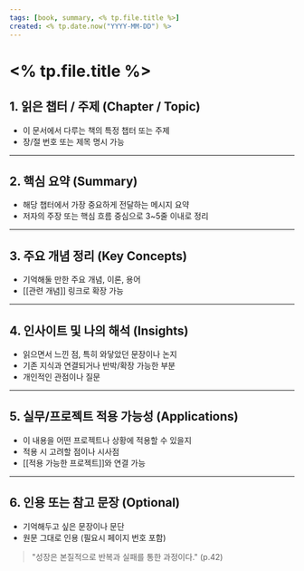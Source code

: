 ```yaml
---
tags: [book, summary, <% tp.file.title %>]
created: <% tp.date.now("YYYY-MM-DD") %>
---
```

# <% tp.file.title %>

## 1. 읽은 챕터 / 주제 (Chapter / Topic)

- 이 문서에서 다루는 책의 특정 챕터 또는 주제  
- 장/절 번호 또는 제목 명시 가능

---

## 2. 핵심 요약 (Summary)

- 해당 챕터에서 가장 중요하게 전달하는 메시지 요약  
- 저자의 주장 또는 핵심 흐름 중심으로 3~5줄 이내로 정리

---

## 3. 주요 개념 정리 (Key Concepts)

- 기억해둘 만한 주요 개념, 이론, 용어  
- [[관련 개념]] 링크로 확장 가능

---

## 4. 인사이트 및 나의 해석 (Insights)

- 읽으면서 느낀 점, 특히 와닿았던 문장이나 논지  
- 기존 지식과 연결되거나 반박/확장 가능한 부분  
- 개인적인 관점이나 질문

---

## 5. 실무/프로젝트 적용 가능성 (Applications)

- 이 내용을 어떤 프로젝트나 상황에 적용할 수 있을지  
- 적용 시 고려할 점이나 시사점  
- [[적용 가능한 프로젝트]]와 연결 가능

---

## 6. 인용 또는 참고 문장 (Optional)

- 기억해두고 싶은 문장이나 문단  
- 원문 그대로 인용 (필요시 페이지 번호 포함)

> "성장은 본질적으로 반복과 실패를 통한 과정이다." (p.42)